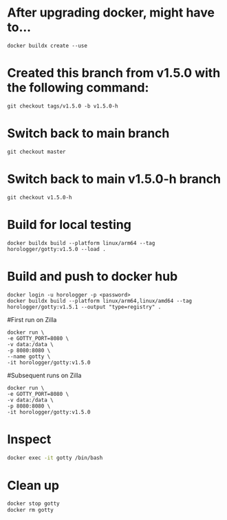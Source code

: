 # After upgrading docker, might have to...
```
docker buildx create --use
```

# Created this branch from v1.5.0 with the following command:
```
git checkout tags/v1.5.0 -b v1.5.0-h
```

# Switch back to main branch
```
git checkout master
```

# Switch back to main v1.5.0-h branch
```
git checkout v1.5.0-h
```

# Build for local testing
```
docker buildx build --platform linux/arm64 --tag horologger/gotty:v1.5.0 --load .
```

# Build and push to docker hub
```
docker login -u horologger -p <password>
docker buildx build --platform linux/arm64,linux/amd64 --tag horologger/gotty:v1.5.1 --output "type=registry" .
```

#First run on Zilla
```
docker run \
-e GOTTY_PORT=8080 \
-v data:/data \
-p 8080:8080 \
--name gotty \
-it horologger/gotty:v1.5.0
```
#Subsequent runs on Zilla
```
docker run \
-e GOTTY_PORT=8080 \
-v data:/data \
-p 8080:8080 \
-it horologger/gotty:v1.5.0
```

# Inspect
```sh
docker exec -it gotty /bin/bash
```
# Clean up
```sh
docker stop gotty
docker rm gotty
```
